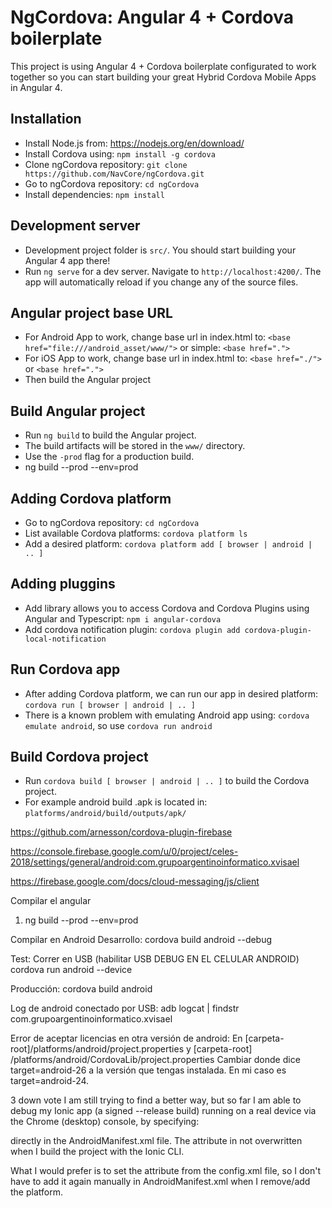 # NgCordova: Angular 4 + Cordova boilerplate

This project is using Angular 4 + Cordova boilerplate configurated to work together so you can start building your great Hybrid Cordova Mobile Apps in Angular 4.

## Installation

* Install Node.js from: https://nodejs.org/en/download/
* Install Cordova using: `npm install -g cordova`
* Clone ngCordova repository: `git clone https://github.com/NavCore/ngCordova.git`
* Go to ngCordova repository: `cd ngCordova`
* Install dependencies: `npm install`

## Development server

* Development project folder is `src/`. You should start building your Angular 4 app there!
* Run `ng serve` for a dev server. Navigate to `http://localhost:4200/`. The app will automatically reload if you change any of the source files.

## Angular project base URL

* For Android App to work, change base url in index.html to: `<base href="file:///android_asset/www/">` or simple: `<base href=".">`
* For iOS App to work, change base url in index.html to: `<base href="./">` or `<base href=".">`
* Then build the Angular project

## Build Angular project

* Run `ng build` to build the Angular project. 
* The build artifacts will be stored in the `www/` directory. 
* Use the `-prod` flag for a production build.
* ng build --prod --env=prod

## Adding Cordova platform

* Go to ngCordova repository: `cd ngCordova`
* List available Cordova platforms: `cordova platform ls`
* Add a desired platform: `cordova platform add [ browser | android | .. ]`

## Adding pluggins

* Add library allows you to access Cordova and Cordova Plugins using Angular and Typescript: `npm i angular-cordova`
* Add cordova notification plugin: `cordova plugin add cordova-plugin-local-notification`

## Run Cordova app

* After adding Cordova platform, we can run our app in desired platform: `cordova run [ browser | android | .. ]`
* There is a known problem with emulating Android app using: `cordova emulate android`, so use `cordova run android`

## Build Cordova project

* Run `cordova build [ browser | android | .. ]` to build the Cordova project.
* For example android build .apk is located in: `platforms/android/build/outputs/apk/`



https://github.com/arnesson/cordova-plugin-firebase

https://console.firebase.google.com/u/0/project/celes-2018/settings/general/android:com.grupoargentinoinformatico.xvisael

https://firebase.google.com/docs/cloud-messaging/js/client

Compilar el angular
1) ng build --prod --env=prod

Compilar en Android
Desarrollo:
cordova build android --debug

Test:
Correr en USB (habilitar USB DEBUG EN EL CELULAR ANDROID)
cordova run android --device

Producción:
cordova build android



Log de android conectado por USB:
adb logcat | findstr com.grupoargentinoinformatico.xvisael



Error de aceptar licencias en otra versión de android:
En [carpeta-root]/platforms/android/project.properties y [carpeta-root] /platforms/android/CordovaLib/project.properties
Cambiar donde dice target=android-26 a la versión que tengas instalada. En mi caso es target=android-24.






3
down vote
I am still trying to find a better way, but so far I am able to debug my Ionic app (a signed --release build) running on a real device via the Chrome (desktop) console, by specifying:

<application android:debuggable="true">

directly in the AndroidManifest.xml file. The attribute in not overwritten when I build the project with the Ionic CLI.

What I would prefer is to set the attribute from the config.xml file, so I don't have to add it again manually in AndroidManifest.xml when I remove/add the platform.